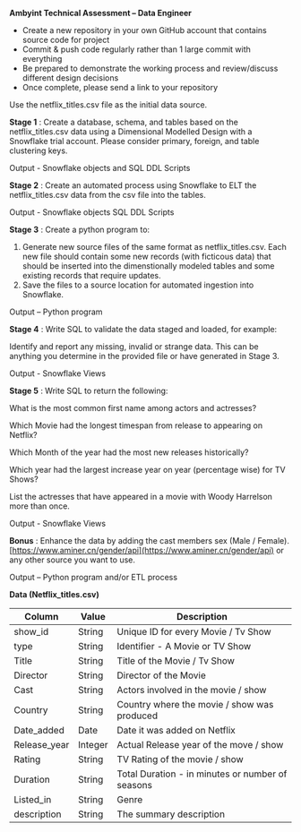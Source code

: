 **Ambyint Technical Assessment – Data Engineer**

* Create a new repository in your own GitHub account that contains source code for project
* Commit & push code regularly rather than 1 large commit with everything
* Be prepared to demonstrate the working process and review/discuss different design decisions
* Once complete, please send a link to your repository

Use the netflix_titles.csv file as the initial data source.

**Stage 1** : Create a database, schema, and tables based on the netflix_titles.csv data using a Dimensional Modelled Design with a Snowflake trial account. Please consider primary, foreign, and table clustering keys. 

Output - Snowflake objects and SQL DDL Scripts

**Stage 2** : Create an automated process using Snowflake to ELT the netflix_titles.csv data from the csv file into the tables. 

Output - Snowflake objects SQL DDL Scripts 

**Stage 3** : Create a python program to:
1. Generate new source files of the same format as netflix_titles.csv.  Each new file should contain some new records (with ficticous data) that should be inserted into the dimenstionally modeled tables and some existing records that require updates.
2. Save the files to a source location for automated ingestion into Snowflake. 

Output – Python program

**Stage 4** : Write SQL to validate the data staged and loaded, for example:

Identify and report any missing, invalid or strange data. This can be anything you determine in the provided file or have generated in Stage 3. 

Output - Snowflake Views

**Stage 5** : Write SQL to return the following:

What is the most common first name among actors and actresses?

Which Movie had the longest timespan from release to appearing on Netflix?

Which Month of the year had the most new releases historically?

Which year had the largest increase year on year (percentage wise) for TV Shows?

List the actresses that have appeared in a movie with Woody Harrelson more than once.

Output - Snowflake Views

**Bonus** : Enhance the data by adding the cast members sex (Male / Female). [https://www.aminer.cn/gender/api](https://www.aminer.cn/gender/api) or any other source you want to use.

Output – Python program and/or ETL process

**Data (Netflix\_titles.csv)**

| **Column** | **Value** | **Description** |
| --- | --- | --- |
| show\_id | String | Unique ID for every Movie / Tv Show |
| type | String | Identifier - A Movie or TV Show |
| Title | String | Title of the Movie / Tv Show |
| Director | String | Director of the Movie |
| Cast | String | Actors involved in the movie / show |
| Country | String | Country where the movie / show was produced |
| Date\_added | Date | Date it was added on Netflix |
| Release\_year | Integer | Actual Release year of the move / show |
| Rating | String | TV Rating of the movie / show |
| Duration | String | Total Duration - in minutes or number of seasons |
| Listed\_in | String | Genre |
| description | String | The summary description |
